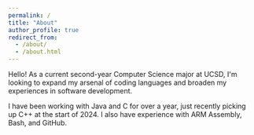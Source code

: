 ```yaml
---
permalink: /
title: "About"
author_profile: true
redirect_from: 
  - /about/
  - /about.html
---
```


Hello! As a current second-year Computer Science major at UCSD, I'm looking to expand my arsenal of coding languages and broaden my experiences in software development. 

I have been working with Java and C for over a year, just recently picking up C++ at the start of 2024. I also have experience with ARM Assembly, Bash, and GitHub.